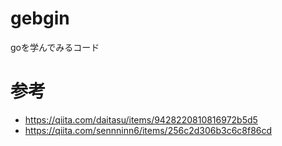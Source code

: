 # gebgin

goを学んでみるコード

# 参考

- https://qiita.com/daitasu/items/9428220810816972b5d5
- https://qiita.com/sennninn6/items/256c2d306b3c6c8f86cd
